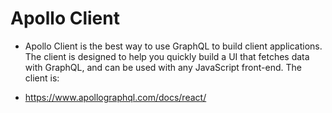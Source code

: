 # Apollo Client

- Apollo Client is the best way to use GraphQL to build client applications. The client is designed to help you quickly build a UI that fetches data with GraphQL, and can be used with any JavaScript front-end. The client is:



- https://www.apollographql.com/docs/react/
